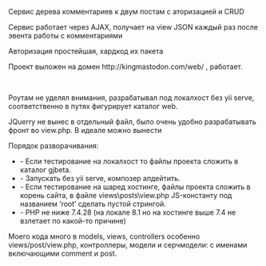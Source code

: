 <p>Сервис дерева комментариев к двум постам с аторизацией и CRUD</p>
<p>Сервис работает через AJAX, получает на view JSON каждый раз после эвента работы с комментариями </p>
<p>Авторизация простейшая, хардкод их пакета</p>

<p>Проект выложен на домен http://kingmastodon.com/web/ , работает.</p>
</br>
<p>Роутам не уделял внимания, разрабатывал под локалхост без yii serve, соответственно в путях фигурирует каталог web.</p>
<p>JQuerry не вынес в отдельный файл, было очень удобно разрабатывать фронт во view.php. В идеале можно вынести</p>
<p>Порядок разворачивания:</p>
<ul>
<li>- Если тестирование на локалхост то файлы проекта сложить в каталог gjbeta.</li>
<li>- Запускать без yii serve, композер апдейтить.</li>
<li>- Если тестирование на шаред хостинге, файлы проекта сложить в корень сайта, в файле views\posts\view.php JS-константу под названием ‘root’ сделать пустой стрингой.</li>
<li>- PHP не ниже 7.4.28 (на локале 8.1 но на хостинге выше 7.4 не взлетает по какой-то причине)</li>
</ul>
 

<p>Моего кода много в models, views, controllers особенно views/post/view.php, контроллеры, модели и серчмодели: с именами включающими comment и post. </p>